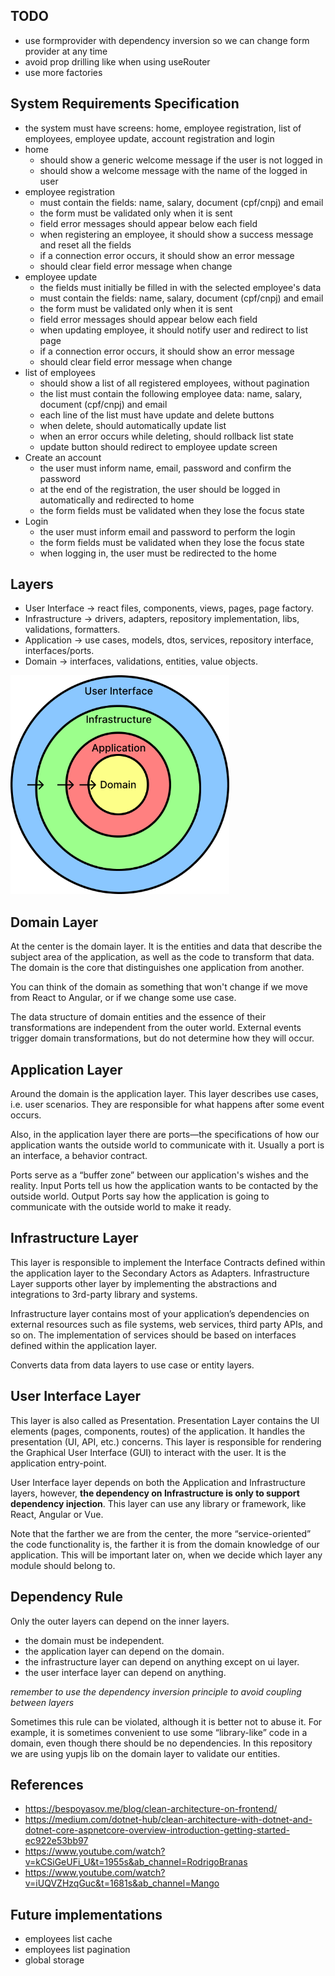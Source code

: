 ## TODO

- use formprovider with dependency inversion so we can change form provider at
  any time
- avoid prop drilling like when using useRouter
- use more factories

## System Requirements Specification

- the system must have screens: home, employee registration, list of employees,
  employee update, account registration and login
- home
  - should show a generic welcome message if the user is not logged in
  - should show a welcome message with the name of the logged in user
- employee registration
  - must contain the fields: name, salary, document (cpf/cnpj) and email
  - the form must be validated only when it is sent
  - field error messages should appear below each field
  - when registering an employee, it should show a success message and reset all
    the fields
  - if a connection error occurs, it should show an error message
  - should clear field error message when change
- employee update
  - the fields must initially be filled in with the selected employee's data
  - must contain the fields: name, salary, document (cpf/cnpj) and email
  - the form must be validated only when it is sent
  - field error messages should appear below each field
  - when updating employee, it should notify user and redirect to list page
  - if a connection error occurs, it should show an error message
  - should clear field error message when change
- list of employees
  - should show a list of all registered employees, without pagination
  - the list must contain the following employee data: name, salary, document
    (cpf/cnpj) and email
  - each line of the list must have update and delete buttons
  - when delete, should automatically update list
  - when an error occurs while deleting, should rollback list state
  - update button should redirect to employee update screen
- Create an account
  - the user must inform name, email, password and confirm the password
  - at the end of the registration, the user should be logged in automatically
    and redirected to home
  - the form fields must be validated when they lose the focus state
- Login
  - the user must inform email and password to perform the login
  - the form fields must be validated when they lose the focus state
  - when logging in, the user must be redirected to the home

## Layers

- User Interface -> react files, components, views, pages, page factory.
- Infrastructure -> drivers, adapters, repository implementation, libs,
  validations, formatters.
- Application -> use cases, models, dtos, services, repository interface,
  interfaces/ports.
- Domain -> interfaces, validations, entities, value objects.

<img src='./resources/ca-diagram.png' width="350" />

## Domain Layer

At the center is the domain layer. It is the entities and data that describe the
subject area of the application, as well as the code to transform that data. The
domain is the core that distinguishes one application from another.

You can think of the domain as something that won't change if we move from React
to Angular, or if we change some use case.

The data structure of domain entities and the essence of their transformations
are independent from the outer world. External events trigger domain
transformations, but do not determine how they will occur.

## Application Layer

Around the domain is the application layer. This layer describes use cases, i.e.
user scenarios. They are responsible for what happens after some event occurs.

Also, in the application layer there are ports—the specifications of how our
application wants the outside world to communicate with it. Usually a port is an
interface, a behavior contract.

Ports serve as a “buffer zone” between our application's wishes and the reality.
Input Ports tell us how the application wants to be contacted by the outside
world. Output Ports say how the application is going to communicate with the
outside world to make it ready.

## Infrastructure Layer

This layer is responsible to implement the Interface Contracts defined within
the application layer to the Secondary Actors as Adapters. Infrastructure Layer
supports other layer by implementing the abstractions and integrations to
3rd-party library and systems.

Infrastructure layer contains most of your application’s dependencies on
external resources such as file systems, web services, third party APIs, and so
on. The implementation of services should be based on interfaces defined within
the application layer.

Converts data from data layers to use case or entity layers.

## User Interface Layer

This layer is also called as Presentation. Presentation Layer contains the UI
elements (pages, components, routes) of the application. It handles the
presentation (UI, API, etc.) concerns. This layer is responsible for rendering
the Graphical User Interface (GUI) to interact with the user. It is the
application entry-point.

User Interface layer depends on both the Application and Infrastructure layers,
however, **the dependency on Infrastructure is only to support dependency
injection**. This layer can use any library or framework, like React, Angular or
Vue.

Note that the farther we are from the center, the more “service-oriented” the
code functionality is, the farther it is from the domain knowledge of our
application. This will be important later on, when we decide which layer any
module should belong to.

## Dependency Rule

Only the outer layers can depend on the inner layers.

- the domain must be independent.
- the application layer can depend on the domain.
- the infrastructure layer can depend on anything except on ui layer.
- the user interface layer can depend on anything.

<i>remember to use the dependency inversion principle to avoid coupling between
layers</i>

Sometimes this rule can be violated, although it is better not to abuse it. For
example, it is sometimes convenient to use some “library-like” code in a domain,
even though there should be no dependencies. In this repository we are using
yupjs lib on the domain layer to validate our entities.

## References

- https://bespoyasov.me/blog/clean-architecture-on-frontend/
- https://medium.com/dotnet-hub/clean-architecture-with-dotnet-and-dotnet-core-aspnetcore-overview-introduction-getting-started-ec922e53bb97
- https://www.youtube.com/watch?v=kCSiGeUFi_U&t=1955s&ab_channel=RodrigoBranas
- https://www.youtube.com/watch?v=iUQVZHzqGuc&t=1681s&ab_channel=Mango

## Future implementations

- employees list cache
- employees list pagination
- global storage
